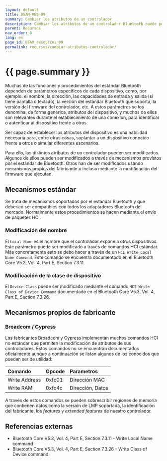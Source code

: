 ```yaml
---
layout: default
title: BSAM-RES-09
summary: Cambiar los atributos de un controlador
description: Cambiar los atributos de un controlador Bluetooth puede permitir hacerse pasar por otro dispositivo o simular diferentes escenarios
parent: Recursos
nav_order: 8
lang: es
page_id: BSAM_resources_09
permalink: recursos/cambiar-atributos-controlador/
---
```


# {{ page.summary }}

Muchas de las funciones y procedimientos del estándar Bluetooth dependen de parámetros específicos de cada dispositivo, como, por ejemplo: el nombre, la dirección, las capacidades de entrada y salida (si tiene pantalla o teclado), la versión del estándar Bluetooth que soporta, la versión del firmware del controlador, etc. A estos parámetros se los denomina, de forma genérica, atributos del dispositivo, y muchos de ellos son relevantes durante el establecimiento de una conexión, para identificar o autenticar al dispositivo frente a otros.

Ser capaz de establecer los atributos del dispositivo es una habilidad necesaria para, entre otras cosas, suplantar a un dispositivo conocido frente a otros o simular diferentes escenarios.

Para ello, los distintos atributos de un controlador pueden ser modificados. Algunos de ellos pueden ser modificados a través de mecanismos provistos por el estándar de Bluetooth. Otros han de ser modificados usando mecanismos propios del fabricante o incluso mediante la modificación del firmware que ejecutan.


## Mecanismos estándar

Se trata de mecanismos soportados por el estándar Bluetooth y que deberían ser compatibles con todos los adaptadores Bluetooth del mercado. Normalmente estos procedimientos se hacen mediante el envío de paquetes HCI.


### Modificación del nombre

El `Local Name` es el nombre que el controlador expone a otros dispositivos. Este parámetro puede ser modificado a través de comandos HCI estándar. Más concretamente esto se debe hacer a través de un `HCI Write Local Name Command`. Este comando se encuentra documentado en el Bluetooth Core V5.3, Vol. 4, Part E, Section 7.3.11.


### Modificación de la clase de dispositivo

El `Device Class` puede ser modificado mediante el comando `HCI Write Class of Device Command` documentado en  el Bluetooth Core V5.3, Vol. 4, Part E, Section 7.3.26.


## Mecanismos propios de fabricante

### Broadcom / Cypress

Los fabricantes Broadcom y Cypress implementan muchos comandos HCI no estándar que permiten la modificación de atributos de sus controladores. Estos comandos no se encuentran documentados oficialmente aunque a continuación se listan algunos de los conocidos que pueden ser de utilidad:

| Comando       | Opcode    | Parametros        |
|:--------------|:----------|:------------------|
| Write Address | 0xfc01    | Dirección MAC     |
| Write RAM     | 0xfc4c    | Dirección, Datos  |

A través de estos comandos se pueden sobrescribir regiones de memoria que contienen datos como la versión de LMP soportada, la identificación del fabricante, los _features_ y _extended features_ de nuestro controlador.


## Referencias externas

* Bluetooth Core V5.3, Vol. 4, Part E, Section 7.3.11 - Write Local Name command
* Bluetooth Core V5.3, Vol. 4, Part E, Section 7.3.26 - Write Class of Device command
